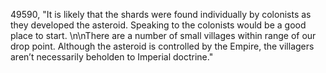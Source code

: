 ﻿49590, "It is likely that the shards were found individually by colonists as they developed the asteroid. Speaking to the colonists would be a good place to start. \n\nThere are a number of small villages within range of our drop point. Although the asteroid is controlled by the Empire, the villagers aren’t necessarily beholden to Imperial doctrine."

